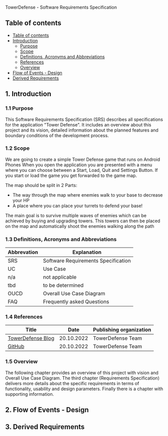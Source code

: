 TowerDefense - Software Requirements Specification 

## Table of contents
- [Table of contents](#table-of-contents)
- [Introduction](#1-introduction)
    - [Purpose](#11-purpose)
    - [Scope](#12-scope)
    - [Definitions, Acronyms and Abbreviations](#13-definitions-acronyms-and-abbreviations)
    - [References](#14-references)
    - [Overview](#15-overview)
- [Flow of Events - Design](#2-flow-of-events-design)
- [Derived Requirements](#3-derived-requirements)

## 1. Introduction

### 1.1 Purpose
This Software Requirements Specification (SRS) describes all specifications for the application "Tower Defense". It includes an overview about this project and its vision, detailed information about the planned features and boundary conditions of the development process.


### 1.2 Scope
We are going to create a simple Tower Defense game that runs on Android Phones
When you open the application you are presented with a menu where you can choose between a Start, Load, Quit and Settings Button.
If you start or load the game you get forwarded to the game map.

The map should be split in 2 Parts:

- The way through the map where enemies walk to your base to decrease your HP
- A place where you can place your turrets to defend your base!

The main goal is to survive multiple waves of enemies which can be achieved by buying and upgrading towers.
This towers can then be placed on the map and automatically shoot the enemies walking along the path

### 1.3 Definitions, Acronyms and Abbreviations
| Abbrevation | Explanation                            |
| ----------- | -------------------------------------- |
| SRS         | Software Requirements Specification    |
| UC          | Use Case                               |
| n/a         | not applicable                         |
| tbd         | to be determined                       |
| OUCD         | Overall Use Case Diagram               |
| FAQ         | Frequently asked Questions             |

### 1.4 References

| Title                                                              | Date       | Publishing organization   |
| -------------------------------------------------------------------|:----------:| ------------------------- |
| [TowerDefense Blog](https://github.com/argastle/TowerDefense/discussions)   | 20.10.2022 | TowerDefense Team    |
| [GitHub](https://github.com/argastle/TowerDefense)              | 20.10.2022 | TowerDefense Team    |


### 1.5 Overview
The following chapter provides an overview of this project with vision and Overall Use Case Diagram. The third chapter (Requirements Specification) delivers more details about the specific requirements in terms of functionality, usability and design parameters. Finally there is a chapter with supporting information.

## 2. Flow of Events - Design


## 3. Derived Requirements

